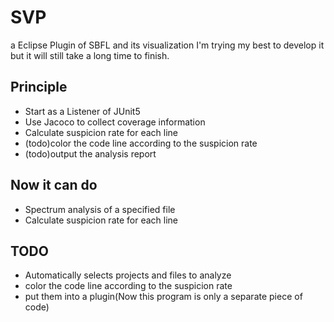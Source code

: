# SVP
a Eclipse Plugin of SBFL and its visualization
I'm trying my best to develop it but it will still take a long time to finish.
## Principle
- Start as a Listener of JUnit5
- Use Jacoco to collect coverage information
- Calculate suspicion rate for each line
- (todo)color the code line according to the suspicion rate
- (todo)output the analysis report

## Now it can do
- Spectrum analysis of a specified file
- Calculate suspicion rate for each line
## TODO
- Automatically selects projects and files to analyze
- color the code line according to the suspicion rate
- put them into a plugin(Now this program is only a separate piece of code)
